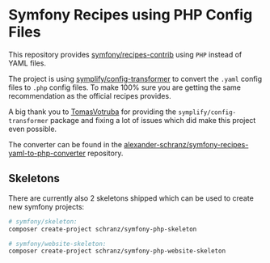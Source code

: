 # Symfony Recipes using PHP Config Files

This repository provides [symfony/recipes-contrib](https://github.com/symfony/recipes-contrib)
using `PHP` instead of YAML files.

The project is using [symplify/config-transformer](https://github.com/symplify/config-transformer)
to convert the `.yaml` config files to `.php` config files. To make 100%
sure you are getting the same recommendation as the official recipes provides.

A big thank you to [TomasVotruba](https://github.com/TomasVotruba) for providing the `symplify/config-transformer`
package and fixing a lot of issues which did make this project even possible.

The converter can be found in the [alexander-schranz/symfony-recipes-yaml-to-php-converter](https://github.com/alexander-schranz/symfony-recipes-yaml-to-php-converter)
repository.

## Skeletons

There are currently also 2 skeletons shipped which can be used to create new symfony projects:

```bash
# symfony/skeleton:
composer create-project schranz/symfony-php-skeleton

# symfony/website-skeleton:
composer create-project schranz/symfony-php-website-skeleton
```

